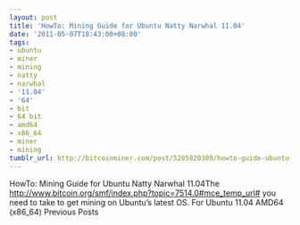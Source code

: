 ```yaml
---
layout: post
title: 'HowTo: Mining Guide for Ubuntu Natty Narwhal 11.04'
date: '2011-05-07T18:43:00+08:00'
tags:
- ubuntu
- miner
- mining
- natty
- narwhal
- '11.04'
- '64'
- bit
- 64 bit
- amd64
- x86_64
- miner
- mining
tumblr_url: http://bitcoinminer.com/post/5285820309/howto-guide-ubuntu-natty-narwhal-11-04
---
```

HowTo: Mining Guide for Ubuntu Natty Narwhal 11.04The http://www.bitcoin.org/smf/index.php?topic=7514.0#mce_temp_url# you need to take to get mining on Ubuntu’s latest OS.
For Ubuntu 11.04 AMD64 (x86_64)
Previous Posts
